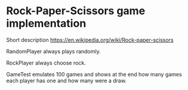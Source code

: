 Rock-Paper-Scissors game implementation
==========================================================
Short description https://en.wikipedia.org/wiki/Rock-paper-scissors

RandomPlayer always plays randomly.

RockPlayer always choose rock.

GameTest emulates 100 games and shows at the end how many games each player has one and how many were a draw.